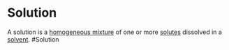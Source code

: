 Solution
========



A solution is a [homogeneous mixture](Jee/Chemistry/Solution/Homogeneous%20Mixture.md) of one or more [solutes](Jee/Chemistry/Solution/Solute.md) dissolved in a [solvent](Jee/Chemistry/Solution/Solvent.md).
#Solution